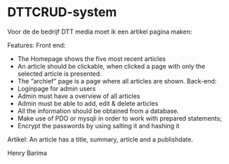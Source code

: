 # DTTCRUD-system
Voor de de bedrijf DTT media moet ik een artikel pagina maken:


Features:
Front end:
-	The Homepage shows the five most recent articles
-	An article should be clickable, when clicked a page with only the selected article is presented.
-	The “archief” page is a page where all articles are shown.
Back-end:
-	Loginpage for admin users
-	Admin must have a overview of all articles
-	Admin must be able to add, edit & delete articles
-	All the information should be obtained from a database.
-	Make use of PDO or mysqli in order to work with prepared statements;
-	Encrypt the passwords by using salting it and hashing it

Artikel:
An article has a title, summary, article and a publishdate.


Henry Barima
